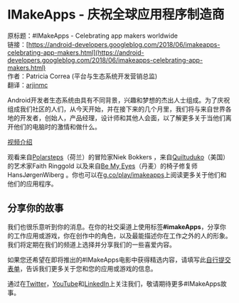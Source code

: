 # IMakeApps - 庆祝全球应用程序制造商

原标题：#IMakeApps - Celebrating app makers worldwide  
链接：[https://android-developers.googleblog.com/2018/06/imakeapps-celebrating-app-makers.html](https://android-developers.googleblog.com/2018/06/imakeapps-celebrating-app-makers.html)  
作者：Patricia Correa (平台与生态系统开发营销总监)  
翻译：[arjinmc](https://github.com/arjinmc)  

Android开发者生态系统由具有不同背景，兴趣和梦想的杰出人士组成。为了庆祝组成我们社区的人们，从今天开始，并在接下来的几个月里，我们将与来自世界各地的开发者，创始人，产品经理，设计师和其他人会面，以了解更多关于当他们离开他们的电脑时的激情和做什么。

[视频介绍](https://youtu.be/PingeD_5yPQ)  

观看来自[Polarsteps](https://play.google.com/store/apps/details?id=com.polarsteps&e=-EnableAppDetailsPageRedesign)（荷兰）的冒险家Niek Bokkers ，来自[Quiltuduko](https://play.google.com/store/apps/details?id=com.quiltuduko.quiltudukofree&e=-EnableAppDetailsPageRedesign)（美国）的艺术家Faith Ringgold 以及来自[Be My Eyes](https://play.google.com/store/apps/details?id=com.bemyeyes.bemyeyes&e=-EnableAppDetailsPageRedesign)（丹麦）的椅子修复师HansJørgenWiberg 。你也可以在[g.co/play/imakeapps](https://events.withgoogle.com/imakeapps/)上阅读更多关于他们和他们的应用程序。

## 分享你的故事

我们也很乐意听到你的消息。在你的社交渠道上使用标签<strong>#imakeApps</strong>，分享你的工作应用或游戏，你在创作中的角色，以及最能描述你在工作之外的人的形象。我们将定期在我们的频道上选择并分享我们的一些喜爱内容。

如果您还希望在即将推出的#IMakeApps电影中获得精选内容，请填写此[自行提交表单](https://events.withgoogle.com/imakeapps/registrations/new/)，告诉我们更多关于您和您的应用或游戏的信息。

通过在[Twitter](https://twitter.com/androiddev)，[YouTube](https://www.youtube.com/watch?v=PingeD_5yPQ&list=PLWz5rJ2EKKc9kHSZiYmumYM6SdhG9AxVN&index=2&t=0s)和[LinkedIn](https://www.linkedin.com/showcase/googleplaydev/)上关注我们，敬请期待更多#IMakeApps故事。